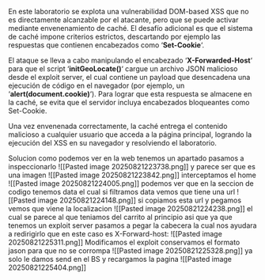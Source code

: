 En este laboratorio se explota una vulnerabilidad DOM-based XSS que no es directamente alcanzable por el atacante, pero que se puede activar mediante envenenamiento de caché. El desafío adicional es que el sistema de caché impone criterios estrictos, descartando por ejemplo las respuestas que contienen encabezados como ‘**Set-Cookie**‘.

El ataque se lleva a cabo manipulando el encabezado ‘**X-Forwarded-Host**‘ para que el script ‘**initGeoLocate()**‘ cargue un archivo JSON malicioso desde el exploit server, el cual contiene un payload que desencadena una ejecución de código en el navegador (por ejemplo, un ‘**alert(document.cookie)**‘). Para lograr que esta respuesta se almacene en la caché, se evita que el servidor incluya encabezados bloqueantes como Set-Cookie.

Una vez envenenada correctamente, la caché entrega el contenido malicioso a cualquier usuario que acceda a la página principal, logrando la ejecución del XSS en su navegador y resolviendo el laboratorio.

Solucion
como podemos ver en la web tenemos un apartado pasamos a inspeccionarlo
![[Pasted image 20250821223738.png]]
y parece ser que es una imagen
![[Pasted image 20250821223842.png]]
interceptamos el home
![[Pasted image 20250821224005.png]]
podemos ver que en la seccion de codigo tenemos data el cual si filtramos data vemos que tiene una url
![[Pasted image 20250821224148.png]]
si copiamos esta url y pegamos
vemos que viene la localizacion
![[Pasted image 20250821224238.png]]
el cual se parece al que teniamos del carrito al principio
asi que ya que tenemos un exploit server pasamos a pegar la cabecera la cual nos ayudara a redirigirlo que en este caso es X-Forward-host:
![[Pasted image 20250821225311.png]]
Modificamos el exploit conservamos el formato jason para que no se corrompa
![[Pasted image 20250821225328.png]]
ya solo le damos send en el BS y recargamos la pagina
![[Pasted image 20250821225404.png]]

